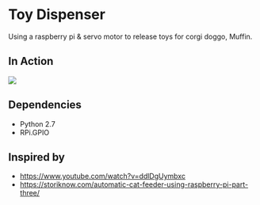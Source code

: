# Toy Dispenser
Using a raspberry pi &amp; servo motor to release toys for corgi doggo, Muffin.

## In Action
![](toy_dispenser.gif)

## Dependencies
* Python 2.7
* RPi.GPIO

## Inspired by
* https://www.youtube.com/watch?v=ddlDgUymbxc
* https://storiknow.com/automatic-cat-feeder-using-raspberry-pi-part-three/
